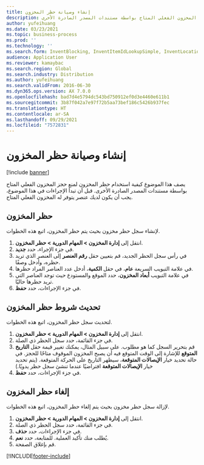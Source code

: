 ```yaml
---
title: إنشاء وصيانة حظر المخزون
description: يصف هذا الموضوع كيفية استخدام حظر المخزون لمنع حجز المخزون الفعلي المتاح بواسطة مستندات المصدر الصادرة الأخرى.
author: yufeihuang
ms.date: 03/23/2021
ms.topic: business-process
ms.prod: ''
ms.technology: ''
ms.search.form: InventBlocking, InventItemIdLookupSimple, InventLocationIdLookup
audience: Application User
ms.reviewer: kamaybac
ms.search.region: Global
ms.search.industry: Distribution
ms.author: yufeihuang
ms.search.validFrom: 2016-06-30
ms.dyn365.ops.version: AX 7.0.0
ms.openlocfilehash: bad7d4e5794dc543bd750912ef0d3e4460e611b1
ms.sourcegitcommit: 3b87f042a7e97f72b5aa73bef186c5426b937fec
ms.translationtype: HT
ms.contentlocale: ar-SA
ms.lasthandoff: 09/29/2021
ms.locfileid: "7572831"
---
```

# <a name="create-and-maintain-an-inventory-blocking"></a>إنشاء وصيانة حظر المخزون

[!include [banner](../../includes/banner.md)]

يصف هذا الموضوع كيفية استخدام حظر المخزون لمنع حجز المخزون الفعلي المتاح بواسطة مستندات المصدر الصادرة الأخرى. قبل أن تبدأ الإجراءات في هذا الموضوع، يجب أن يكون لديك عنصر يتوفر له المخزون الفعلي المتاح.

## <a name="block-inventory"></a>حظر المخزون

لإنشاء سجل حظر مخزون بحيث يتم حظر المخزون، اتبع هذه الخطوات.

1. انتقل إلى **إدارة المخزون \> المهام الدورية \> حظر المخزون**.
1. في جزء الإجراء، حدد **جديد**.
1. في رأس سجل الحظر الجديد، قم بتعيين حقل **رقم العنصر** إلى العنصر الذي تريد حظره، وأدخل وصفًا.
1. في علامة التبويب السريعة **عام**، في حقل **الكمية**، أدخل عدد العناصر المراد حظرها.
1. في علامة التبويب **أبعاد المخزون**، حدد الموقع والمستودع حيث توجد العناصر التي تريد حظرها حاليًا.
1. في جزء الإجراءات، حدد **حفظ**.

## <a name="update-the-conditions-of-the-inventory-blocking"></a>تحديث شروط حظر المخزون

لتحديث سجل حظر المخزون، اتبع هذه الخطوات.

1. انتقل إلى **إدارة المخزون \> المهام الدورية \> حظر المخزون**.
1. في جزء القائمة، حدد سجل الحظر ذي الصلة.
1. قم بتحرير السجل كما هو مطلوب. على سبيل المثال، يمكنك تغيير قيمة حقل **التاريخ المتوقع** للإشارة إلى الوقت المتوقع فيه أن يصبح المخزون الموقوف متاحًا للحجز. في حالة تحديد خيار **الإيصالات المتوقعة**، سيظهر التاريخ على الحركة المتوقعة. (يتم تحديد خيار **الإيصالات المتوقعة** افتراضيًا عندما تنشئ سجل حظر يدويًا.)
1. في جزء الإجراءات، حدد **حفظ**.

## <a name="unblock-inventory"></a>إلغاء حظر المخزون

لإزالة سجل حظر مخزون بحيث يتم إلغاء حظر المخزون، اتبع هذه الخطوات.

1. انتقل إلى **إدارة المخزون \> المهام الدورية \> حظر المخزون**.
1. في جزء القائمة، حدد سجل الحظر ذي الصلة.
1. في جزء الإجراءات، حدد **حذف**.
1. يُطلب منك تأكيد العملية. للمتابعة، حدد **نعم**.
1. قم بإغلاق الصفحة.

[!INCLUDE[footer-include](../../../includes/footer-banner.md)]
